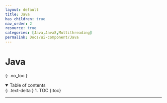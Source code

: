 ```yaml
---
layout: default
title: Java
has_children: true
nav_order: 2
resource: true
categories: [Java,Java8,Multithreading]
permalink: Docs/ui-component/Java
---
```




# Java

{: .no_toc }

<details open markdown="block">
  <summary>
    Table of contents
  </summary>
  {: .text-delta }
1. TOC
{:toc}
</details>

---